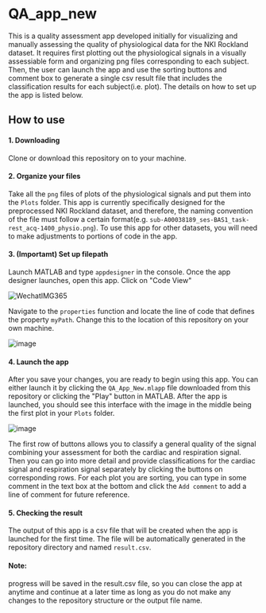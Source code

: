# QA_app_new

This is a quality assessment app developed initially for visualizing and manually assessing the quality of physiological data for the NKI Rockland dataset. It requires first plotting out the physiological signals in a visually assessiable form and organizing png files corresponding to each subject. Then, the user can launch the app and use the sorting buttons and comment box to generate a single csv result file that includes the classification results for each subject(i.e. plot). The details on how to set up the app is listed below. 

## How to use
#### 1. Downloading
Clone or download this repository on to your machine. 

#### 2. Organize your files
Take all the `png` files of plots of the physiological signals and put them into the `Plots` folder. This app is currently specifically designed for the preprocessed NKI Rockland dataset, and therefore, the naming convention of the file must follow a certain format(e.g. `sub-A00038189_ses-BAS1_task-rest_acq-1400_physio.png`). To use this app for other datasets, you will need to make adjustments to portions of code in the app. 

#### 3. (Importamt) Set up filepath
Launch MATLAB and type `appdesigner` in the console. Once the app designer launches, open this app. Click on "Code View"

![WechatIMG365](https://github.com/rachel0427/QA_app_new/assets/55034774/3773bb1f-69e2-43b3-a115-453f24b996e7)

Navigate to the `properties` function and locate the line of code that defines the property `myPath`. Change this to the location of this repository on your own machine.

![image](https://github.com/rachel0427/QA_app_new/assets/55034774/b9596f75-333f-4f94-b023-b6ea175600e8)

#### 4. Launch the app
After you save your changes, you are ready to begin using this app. You can either launch it by clicking the `QA_App_New.mlapp` file downloaded from this repository or clicking the "Play" button in MATLAB. After the app is launched, you should see this interface with the image in the middle being the first plot in your `Plots` folder. 

![image](https://github.com/rachel0427/QA_app_new/assets/55034774/7b42ad1a-ce9e-442c-b4d3-db040b9937f1)

The first row of buttons allows you to classify a general quality of the signal combining your assessment for both the cardiac and respiration signal. Then you can go into more detail and provide classifications for the cardiac signal and respiration signal separately by clicking the buttons on corresponding rows. For each plot you are sorting, you can type in some comment in the text box at the bottom and click the `Add comment` to add a line of comment for future reference. 

#### 5. Checking the result
The output of this app is a csv file that will be created when the app is launched for the first time. The file will be automatically generated in the repository directory and named `result.csv`. 

#### Note: 
progress will be saved in the result.csv file, so you can close the app at anytime and continue at a later time as long as you do not make any changes to the repository structure or the output file name. 
